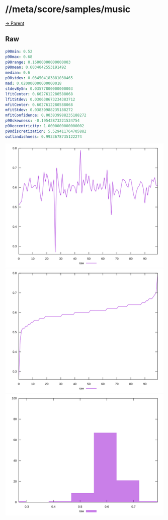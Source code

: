 
# //meta/score/samples/music

[→ Parent](../..)


## Raw


```yaml
p90min: 0.52
p90max: 0.68
p90range: 0.16000000000000003
p90mean: 0.6034042553191492
median: 0.6
p90stdev: 0.034504183881038465
mad: 0.020000000000000018
stdevBySn: 0.03577800000000003
lfitCenter: 0.6027612280588068
lfitStdev: 0.030638673234383712
mfitCenter: 0.6027612280588068
mfitStdev: 0.03839988235188272
mfitConfidence: 0.003839988235188272
p90skewness: -0.19542873221534754
p90eccentricity: 1.0000000000000002
p90discretization: 5.529411764705882
outlandishness: 0.9933678735122274

```

![PLOT: raw-values](./raw/values.svg)![PLOT: raw-sorted](./raw/sorted.svg)![PLOT: raw-histogram](./raw/histogram.svg)